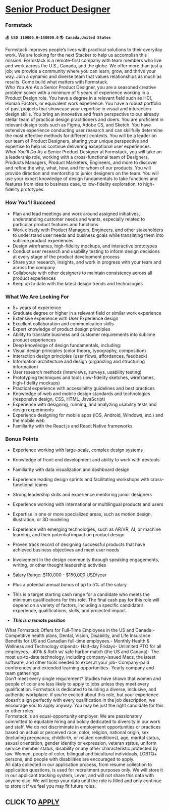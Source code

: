 # [Senior Product Designer](https://www.remotewlb.com/apply/senior-product-designer-90613)  
### Formstack  
#### `💰 USD 110000.0~150000.0` `🌎 Canada,United States`  
Formstack improves people’s lives with practical solutions to their everyday work. We are looking for the next Stacker to help us accomplish this mission. Formstack is a remote-first company with team members who live and work across the U.S., Canada, and the globe. We offer more than just a job; we provide a community where you can learn, grow, and thrive your way. Join a dynamic and diverse team that values relationships as much as results. Come build what matters with Formstack.  
 _Who You Are_ As a Senior Product Designer, you are a seasoned creative problem solver with a minimum of 5 years of experience working in a Product Design role. You have a degree in a relevant field such as HCI, Human Factors, or equivalent work experience. You have a robust portfolio of past projects that showcase your expertise in visual and interaction design skills. You bring an innovative and fresh perspective to our already stellar team of practical design practitioners and doers. You are proficient in relevant design tools such as Figma, Adobe CS, and Sketch. You have extensive experience conducting user research and can skillfully determine the most effective methods for different contexts. You will be a leader on our team of Product Designers, sharing your unique perspective and expertise to help us continue delivering exceptional user experiences.  
 _What You'll Do_ As a Senior Product Designer at Formstack, you will take on a leadership role, working with a cross-functional team of Designers, Products Managers, Product Marketers, Engineers, and more to discover and refine the why, what, how, and for whom of our products. You will provide direction and mentorship to junior designers on the team. You will use your expert knowledge of design fundamentals to take functions and features from idea to business case, to low-fidelity exploration, to high-fidelity prototypes.

### How You'll Succeed

  * Plan and lead meetings and work around assigned initiatives, understanding customer needs and wants, especially related to particular product features and functions 
  * Work closely with Product Managers, Engineers, and other stakeholders to understand user needs and business goals while translating them into sublime product experiences 
  * Design wireframes, high-fidelity mockups, and interactive prototypes
  * Conduct user research and usability testing to inform design decisions at every stage of the product development process
  * Share your research, insights, and work in progress with your team and across the company
  * Collaborate with other designers to maintain consistency across all product experiences
  * Keep up to date with the latest design trends and technologies

### What We Are Looking For

  * 5+ years of experience
  * Graduate degree or higher in a relevant field or similar work experience
  * Extensive experience with User Experience design
  * Excellent collaboration and communication skills
  * Expert knowledge of product design principles
  * Ability to translate business and customer requirements into sublime product experiences
  * Deep knowledge of design fundamentals, including:
  * Visual design principles (color theory, typography, composition)
  * Interaction design principles (user flows, affordances, feedback)
  * Information architecture and design (organizing and structuring information)
  * User research methods (interviews, surveys, usability testing)
  * Prototyping techniques and tools (low-fidelity sketches, wireframes, high-fidelity mockups)
  * Practical experience with accessibility guidelines and best practices
  * Knowledge of web and mobile design standards and technologies (responsive design, CSS, HTML, JavaScript)
  * Experience with designing, running, and analyzing usability tests and design experiments
  * Experience designing for mobile apps (iOS, Android, Windows, etc.) and the mobile web
  * Familiarity with the React.js and React Native frameworks

### Bonus Points

  * Experience working with large-scale, complex design systems
  * Knowledge of front-end development and ability to work with devtools
  * Familiarity with data visualization and dashboard design
  * Experience leading design sprints and facilitating workshops with cross-functional teams
  * Strong leadership skills and experience mentoring junior designers
  * Experience working with international or multilingual products and users
  * Expertise in one or more specialized areas, such as motion design, illustration, or 3D modeling
  * Experience with emerging technologies, such as AR/VR, AI, or machine learning, and their potential impact on product design
  * Proven track record of designing successful products that have achieved business objectives and meet user needs
  * Involvement in the design community through speaking engagements, writing, or other thought leadership activities

  * Salary Range: $110,000 - $150,000 USD/year
  * Plus a potential annual bonus of up to 5% of the salary.
  * This is a target starting cash range for a candidate who meets the minimum qualifications for this role. The final cash pay for this role will depend on a variety of factors, including a specific candidate’s experience, qualifications, skills, and projected impact.
  * ***This is a remote position***

What Formstack Offers for Full-Time Employees in the US and Canada:- Competitive health plans, Dental, Vision, Disability, and Life Insurance Benefits for US and Canadian full-time employees.- Monthly Health & Wellness and Technology stipends- Half-day Fridays- Unlimited PTO for all employees.- 401k & Roth w/ safe harbor match (the US and Canada)- The most up-to-date technology, including company-issued Macs, the latest software, and other tools needed to excel at your job- Company-paid conferences and extended learning opportunities- Yearly company and team gatherings  
Don’t meet every single requirement? Studies have shown that women and people of color are less likely to apply to jobs unless they meet every qualification. Formstack is dedicated to building a diverse, inclusive, and authentic workplace. if you’re excited about this role, but your experience doesn’t align perfectly with every qualification in the job description, we encourage you to apply anyway. You may be just the right candidate for this or other roles.  
Formstack is an equal-opportunity employer. We are passionately committed to equitable hiring and boldly dedicated to diversity in our work and staff. We do not discriminate in employment opportunities or practices based on actual or perceived race, color, religion, national origin, sex (including pregnancy, childbirth, or related conditions), age, marital status, sexual orientation, gender identity or expression, veteran status, uniform service member status, disability or any other characteristic protected by law. Women, people of color, bilingual and bicultural individuals, LGBTQ+ persons, and people with disabilities are encouraged to apply.  
All data collected in our application process, from resume collection to application questions, is used for recruitment purposes only. We will store it in our applicant tracking system, Lever, and will not share this data with anyone else. We will keep your data until the role is filled and only continue to store it if we feel you may fit future roles.  
## CLICK TO [APPLY](https://www.remotewlb.com/apply/senior-product-designer-90613)


